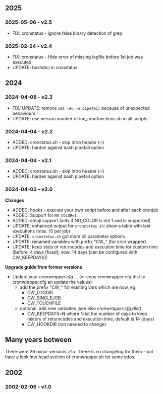 ## 2025

### 2025-05-06 - v2.5

* FIX: cronstatus - ignore false binary detection of grep

### 2025-02-24 - v2.4

* FIX: cronstatus - Hide error of missing logfile before 1st job was executed
* UPDATE: bashdoc in cronstatus

## 2024

### 2024-04-08 - v2.3

* FIX/ UPDATE: remove `set -eu -o pipefail` because of unexpected behaviours
* UPDATE: use version number of inc_cronfunctions.sh in all scripts

### 2024-04-04 - v2.2

* ADDED: cronstatus.sh - skip intro header (-i)
* UPDATE: harden against bash pipefail option

### 2024-04-04 - v2.1

* ADDED: cronstatus.sh - skip intro header (-i)
* UPDATE: harden against bash pipefail option

### 2024-04-03 - v2.0

**Changes**

* ADDED: hooks - execute your own script before and after each cronjob
* ADDED: Support for `NO_COLOR=1`
* ADDED: emoji support (only if NO_COLOR is not 1 and is supported)
* UPDATE: enhanced output for `cronstatus.sh`: show a table with last executions (max. 10 per job)
* UPDATE: `cronstatus.sh` got more cli parameter options
* UPDATE: renamed variables with prefix "CW_" (for cron wrapper)
* UPDATE: keep stats of returncodes and execution time for custom time (before: 4 days [fixed]; now: 14 days [can be configured with CW_KEEPDAYS])

**Upgrade guide from former versions**

* Update your *cronwrapper.cfg* ... (or copy cronwrapper.cfg.dist to cronwrapper.cfg an update the values)
  * add the prefix "CW_" for existing vars which are now, eg.
    * CW_LOGDIR
    * CW_SINGLEJOB
    * CW_TOUCHFILE
  * optional: add new variables (see also *cronwrapper.cfg.dist*)
    * CW_KEEPDAYS=N where N ist the number of days to keep history of returncodes and execution time; default is 14 (days)
    * CW_HOOKDIR (not needed to change)

## Many years between

There were 26 minor versions v1.x.
There is no changelog for them - but have a look into head section of cronwrapper.sh for some infos.

## 2002

### 2002-02-06 - v1.0

